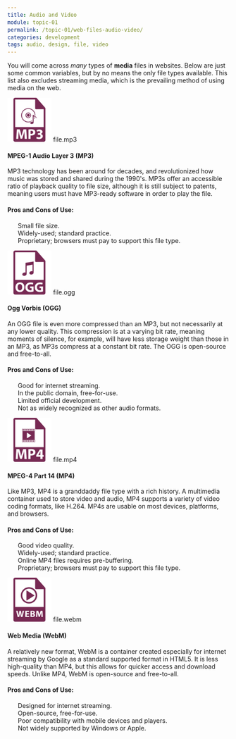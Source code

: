 ```yaml
---
title: Audio and Video
module: topic-01
permalink: /topic-01/web-files-audio-video/
categories: development
tags: audio, design, file, video
---
```


<div class="divider-heading"></div>

You will come across _many_ types of **media** files in websites. Below are just some common variables, but by no means the only file types available. This list also excludes streaming media, which is the prevailing method of using media on the web.


<div class="divider-pg"></div>


<div class="container-row web-files-types">
  <div class="col-lg-2 text-center">
    <img src="../img/web-av-mp3.svg" title="MP3" alt="mp3 icon" width="100"/>
    <span>file.mp3</span>
  </div>
  <div class="col-lg-10">
    <h4>MPEG-1 Audio Layer 3 (<b>MP3</b>)</h4>
    <p>MP3 technology has been around for decades, and revolutionized how music was stored and shared during the 1990's. MP3s offer an accessible ratio of playback quality to file size, although it is still subject to patents, meaning users must have MP3-ready software in order to play the file.</p>
    <h4>Pros and Cons of Use:</h4>
    <ul style="list-style-type: none">
      <li class="icon-pro">Small file size.</li>
      <li class="icon-pro">Widely-used; standard practice.</li>
      <li class="icon-con">Proprietary; browsers must pay to support this file type.</li>
    </ul>
  </div>
</div>

<div class="container-row web-files-types">
  <div class="col-lg-2 text-center">
    <img src="../img/web-av-ogg.svg" title="OGG" alt="ogg icon" width="100"/>
    <span>file.ogg</span>
  </div>
  <div class="col-lg-10">
    <h4>Ogg Vorbis (<b>OGG</b>)</h4>
    <p>An OGG file is even more compressed than an MP3, but not necessarily at any lower quality. This compression is at a varying bit rate, meaning moments of silence, for example, will have less storage weight than those in an MP3, as MP3s compress at a constant bit rate. The OGG is open-source and free-to-all.</p>
    <h4>Pros and Cons of Use:</h4>
    <ul style="list-style-type: none">
      <li class="icon-pro">Good for internet streaming.</li>
      <li class="icon-pro">In the public domain, free-for-use.</li>
      <li class="icon-con">Limited official development.</li>
      <li class="icon-con">Not as widely recognized as other audio formats.</li>
    </ul>
  </div>
</div>

<div class="container-row web-files-types">
  <div class="col-lg-2 text-center">
    <img src="../img/web-av-mp4.svg" title="MP4" alt="mp4 icon" width="100"/>
    <span>file.mp4</span>
  </div>
  <div class="col-lg-10">
    <h4>MPEG-4 Part 14 (<b>MP4</b>)</h4>
    <p>Like MP3, MP4 is a granddaddy file type with a rich history. A multimedia container used to store video and audio, MP4 supports a variety of video coding formats, like H.264. MP4s are usable on most devices, platforms, and browsers.</p>
    <h4>Pros and Cons of Use:</h4>
    <ul style="list-style-type: none">
      <li class="icon-pro">Good video quality.</li>
      <li class="icon-pro">Widely-used; standard practice.</li>
      <li class="icon-con">Online MP4 files requires pre-buffering.</li>
      <li class="icon-con">Proprietary; browsers must pay to support this file type.</li>
    </ul>
  </div>
</div>

<div class="container-row web-files-types">
  <div class="col-lg-2 text-center">
    <img src="../img/web-av-webm.svg" title="WebM" alt="webm icon" width="100"/>
    <span>file.webm</span>
  </div>
  <div class="col-lg-10">
    <h4>Web Media (<b>WebM</b>)</h4>
    <p>A relatively new format, WebM is a container created especially for internet streaming by Google as a standard supported format in HTML5. It is less high-quality than MP4, but this allows for quicker access and download speeds. Unlike MP4, WebM is open-source and free-to-all.</p>
    <h4>Pros and Cons of Use:</h4>
    <ul style="list-style-type: none">
      <li class="icon-pro">Designed for internet streaming.</li>
      <li class="icon-pro">Open-source, free-for-use.</li>
      <li class="icon-con">Poor compatibility with mobile devices and players.</li>
      <li class="icon-con">Not widely supported by Windows or Apple.</li>
    </ul>
  </div>
</div>
